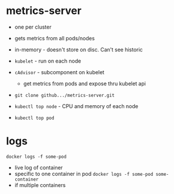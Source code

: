 # metrics-server
- one per cluster
- gets metrics from all pods/nodes
- in-memory - doesn't store on disc. Can't see historic

- `kubelet` - run on each node
- `cAdvisor` - subcomponent on kubelet
    - get metrics from pods and expose thru kubelet api
- `git clone github.../metrics-server.git`
- `kubectl top node` - CPU and memory of each node
- `kubectl top pod`

# logs
`docker logs -f some-pod` 
- live log of container
- specific to one container in pod
`docker logs -f some-pod some-container`
- if multiple containers